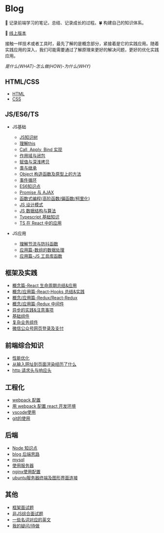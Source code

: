 # Blog

:seedling: 记录前端学习的笔记，总结、记录成长的过程。:four_leaf_clover: 构建自己的知识体系。

:whale: [线上版本](https:xblcity.com)

接触一样技术或者工具时，最先了解的是概念部分，紧接着是它的实践应用。随着实践应用的深入，我们可能需要通过了解原理来更好的解决问题，更好的优化实践应用。

*是什么(WHAT)-怎么做(HOW)-为什么(WHY)*

## HTML/CSS

- [HTML](https://github.com/xblcity/blog/blob/master/html-css/html.md)
- [CSS](https://github.com/xblcity/blog/blob/master/html-css/css.md)

## JS/ES6/TS

- JS基础

  - [JS知识树](https://github.com/xblcity/blog/blob/master/js-base/summary.md)
  - [理解this](https://github.com/xblcity/blog/blob/master/js-base/this.md)
  - [Call, Apply, Bind 实现](https://github.com/xblcity/blog/blob/master/js-base/call.md)
  - [作用域与闭包](https://github.com/xblcity/blog/blob/master/js-base/scope-closures.md)
  - [赋值与深浅拷贝](https://github.com/xblcity/blog/blob/master/js-base/copy.md)
  - [类与继承](https://github.com/xblcity/blog/blob/master/js-base/inherit.md)
  - [Object 构造函数及原型上的方法](https://github.com/xblcity/blog/blob/master/js-base/object-methods.md)
  - [事件循环](https://github.com/xblcity/blog/blob/master/js-base/eventloop.md)
  - [ES6知识点](https://github.com/xblcity/blog/blob/master/js-base/es6.md)
  - [Promise 与 AJAX](https://github.com/xblcity/blog/blob/master/js-base/promise.md)
  - [函数式编程(高阶函数/偏函数/柯里化)](https://github.com/xblcity/blog/blob/master/js-base/func-program.md)
  - [JS 设计模式](https://github.com/xblcity/blog/blob/master/js-base/design-mode.md)
  - [JS 数据结构与算法](https://github.com/xblcity/blog/blob/master/js-base/algorithm.md)
  - [Typescript 基础知识](https://github.com/xblcity/blog/blob/master/js-base/ts-basic.md)
  - [TS 在 React 中的应用](https://github.com/xblcity/blog/blob/master/js-base/ts-react.md)

- JS应用

  - [理解节流与防抖函数](https://github.com/xblcity/blog/blob/master/js-practice/throttle.md)
  - [应用篇-数组的数据处理](https://github.com/xblcity/blog/blob/master/js-practice/array.md)
  - [应用篇-JS 工具库函数](https://github.com/xblcity/blog/blob/master/js-practice/utils.md)

## 框架及实践

- [概念篇-React 生命周期总结&应用](https://github.com/xblcity/blog/blob/master/react/lifecycle.md)
- [概念/应用篇-React-Hooks 总结&实践](https://github.com/xblcity/blog/blob/master/react/react-hooks.md)
- [概念/应用篇-Redux/React-Redux](https://github.com/xblcity/blog/blob/master/react/redux.md)
- [概念/应用篇-Redux 中间件](https://github.com/xblcity/blog/blob/master/react/redux-middleware.md)
- [异步的实践&注意事项](https://github.com/xblcity/blog/blob/master/react/async.md)
- [基础组件](https://github.com/xblcity/blog/blob/master/react/basic-co.md)
- [复杂业务组件](https://github.com/xblcity/blog/blob/master/react/complex-co.md)
- [微信公众号网页登录及支付](https://github.com/xblcity/blog/blob/master/library/wx-web.md)

## 前端综合知识

- [性能优化](https://github.com/xblcity/blog/blob/master/fe-system/performance.md)
- [从输入网址到页面渲染经历了什么](https://github.com/xblcity/blog/blob/master/fe-system/render.md)
- [http 请求头与响应头](https://github.com/xblcity/blog/blob/master/fe-system/http-message.md)

## 工程化

- [webpack 配置](https://github.com/xblcity/blog/blob/master/fe-engineering/webpack-config.md)
- [用 webpack 配置 react 开发环境](https://github.com/xblcity/blog/blob/master/fe-engineering/webpack-react.md)
- [vscode使用](https://github.com/xblcity/blog/blob/master/fe-engineering/vs.md)
- [git的使用](https://github.com/xblcity/blog/blob/master/fe-engineering/git.md)

## 后端

- [Node 知识点](https://github.com/xblcity/blog/blob/master/backend/little-points.md)
- [blog 后端思路](https://github.com/xblcity/blog/blob/master/backend/blog.md)
- [mysql](https://github.com/xblcity/blog/blob/master/backend/mysql.md)
- [使用服务器](https://github.com/xblcity/blog/blob/master/backend/server.md)
- [nginx使用配置](https://github.com/xblcity/blog/blob/master/backend/nginx.md)
- [ubuntu服务器终端及图形界面连接](https://github.com/xblcity/blog/blob/master/backend/ubuntu.md)

## 其他

- [框架面试题](https://github.com/xblcity/blog/blob/master/others/lib-interview.md)
- [非JS综合面试题](https://github.com/xblcity/blog/blob/master/others/other-interview.md)
- [一些名词对应的英文](https://github.com/xblcity/blog/blob/master/others/words.md)
- [我的疑问/待做](https://github.com/xblcity/blog/blob/master/others/questions.md)
